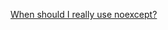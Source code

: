 [When should I really use noexcept?](https://stackoverflow.com/questions/10787766/when-should-i-really-use-noexcept/12560616#12560616)
